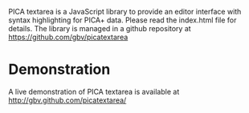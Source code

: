 PICA textarea is a JavaScript library to provide an editor interface
with syntax highlighting for PICA+ data. Please read the index.html
file for details. The library is managed in a github repository
at https://github.com/gbv/picatextarea

# Demonstration

A live demonstration of PICA textarea is available at
http://gbv.github.com/picatextarea/
